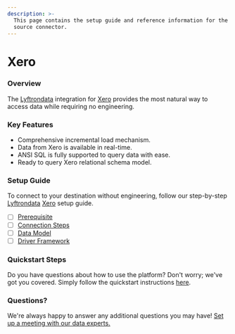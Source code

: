 ```yaml
---
description: >-
  This page contains the setup guide and reference information for the Xero
  source connector.
---
```


# Xero

### Overview

The [Lyftrondata](https://www.lyftrondata.com/) integration for [Xero](https://www.lyftrondata.com/integration/business-analytics/xero/) provides the most natural way to access data while requiring no engineering.

### Key Features

* Comprehensive incremental load mechanism.
* Data from Xero is available in real-time.
* ANSI SQL is fully supported to query data with ease.
* Ready to query Xero relational schema model.

### Setup Guide

To connect to your destination without engineering, follow our step-by-step [Lyftrondata](https://www.lyftrondata.com/) [Xero](https://www.lyftrondata.com/integration/business-analytics/xero/) setup guide.

* [ ] [Prerequisite](prerequisite.md)
* [ ] [Connection Steps](connection-steps.md)
* [ ] [Data Model](data-model/erd.md)
* [ ] [Driver Framework](driver-framework/)

### Quickstart Steps

Do you have questions about how to use the platform? Don't worry; we've got you covered. Simply follow the quickstart instructions [here](../../).

### Questions? <a href="#questions" id="questions"></a>

We're always happy to answer any additional questions you may have! [Set up a meeting with our data experts.](https://www.lyftrondata.com/book-a-meeting/)
